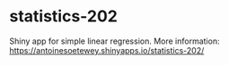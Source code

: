 # statistics-202
Shiny app for simple linear regression. More information: https://antoinesoetewey.shinyapps.io/statistics-202/
